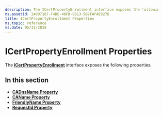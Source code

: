 ```yaml
---
description: The ICertPropertyEnrollment interface exposes the following properties.
ms.assetid: 240971B7-F4DE-48FD-9313-5B7FAFAE927B
title: ICertPropertyEnrollment Properties
ms.topic: reference
ms.date: 05/31/2018
---
```


# ICertPropertyEnrollment Properties

The [**ICertPropertyEnrollment**](/windows/desktop/api/CertEnroll/nn-certenroll-icertpropertyenrollment) interface exposes the following properties.

## In this section

-   [**CADnsName Property**](/windows/desktop/api/CertEnroll/nf-certenroll-icertpropertyenrollment-get_cadnsname)
-   [**CAName Property**](/windows/desktop/api/CertEnroll/nf-certenroll-icertpropertyenrollment-get_caname)
-   [**FriendlyName Property**](/windows/desktop/api/CertEnroll/nf-certenroll-icertpropertyenrollment-get_friendlyname)
-   [**RequestId Property**](/windows/desktop/api/CertEnroll/nf-certenroll-icertpropertyenrollment-get_requestid)

 

 



